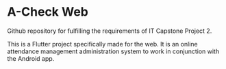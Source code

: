 # A-Check Web

Github repository for fulfilling the requirements of IT Capstone Project 2.

This is a Flutter project specifically made for the web. It is an online attendance management administration system to work in conjunction with the Android app.

